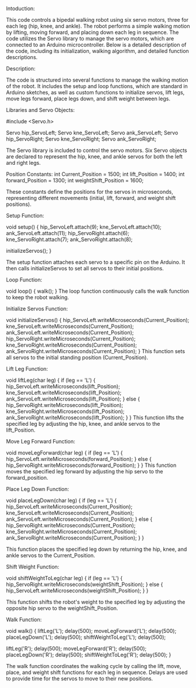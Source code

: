 Intoduction:

This code controls a bipedal walking robot using six servo motors, three for each leg (hip, knee, and ankle). The robot performs a simple walking motion by lifting, moving forward, and placing down each leg in sequence. The code utilizes the Servo library to manage the servo motors, which are connected to an Arduino microcontroller. Below is a detailed description of the code, including its initialization, walking algorithm, and detailed function descriptions.

Description:

The code is structured into several functions to manage the walking motion of the robot. It includes the setup and loop functions, which are standard in Arduino sketches, as well as custom functions to initialize servos, lift legs, move legs forward, place legs down, and shift weight between legs.

Libraries and Servo Objects:

#include <Servo.h>

Servo hip_ServoLeft; Servo kne_ServoLeft; Servo ank_ServoLeft; Servo hip_ServoRight; Servo kne_ServoRight; Servo ank_ServoRight;

The Servo library is included to control the servo motors. Six Servo objects are declared to represent the hip, knee, and ankle servos for both the left and right legs.

Position Constants: int Current_Position = 1500; int lift_Position = 1400; int forward_Position = 1300; int weightShift_Position = 1600;

These constants define the positions for the servos in microseconds, representing different movements (initial, lift, forward, and weight shift positions).

Setup Function:

void setup() { hip_ServoLeft.attach(9); kne_ServoLeft.attach(10); ank_ServoLeft.attach(11); hip_ServoRight.attach(6); kne_ServoRight.attach(7); ank_ServoRight.attach(8);

initializeServos(); }

The setup function attaches each servo to a specific pin on the Arduino. It then calls initializeServos to set all servos to their initial positions.

Loop Function:

void loop() { walk(); } The loop function continuously calls the walk function to keep the robot walking.

Initialize Servos Function:

void initializeServos() { hip_ServoLeft.writeMicroseconds(Current_Position); kne_ServoLeft.writeMicroseconds(Current_Position); ank_ServoLeft.writeMicroseconds(Current_Position); hip_ServoRight.writeMicroseconds(Current_Position); kne_ServoRight.writeMicroseconds(Current_Position); ank_ServoRight.writeMicroseconds(Current_Position); } This function sets all servos to the initial standing position (Current_Position).

Lift Leg Function:

void liftLeg(char leg) { if (leg == 'L') { hip_ServoLeft.writeMicroseconds(lift_Position); kne_ServoLeft.writeMicroseconds(lift_Position); ank_ServoLeft.writeMicroseconds(lift_Position); } else { hip_ServoRight.writeMicroseconds(lift_Position); kne_ServoRight.writeMicroseconds(lift_Position); ank_ServoRight.writeMicroseconds(lift_Position); } } This function lifts the specified leg by adjusting the hip, knee, and ankle servos to the lift_Position.

Move Leg Forward Function:

void moveLegForward(char leg) { if (leg == 'L') { hip_ServoLeft.writeMicroseconds(forward_Position); } else { hip_ServoRight.writeMicroseconds(forward_Position); } } This function moves the specified leg forward by adjusting the hip servo to the forward_position.

Place Leg Down Function:

void placeLegDown(char leg) { if (leg == 'L') { hip_ServoLeft.writeMicroseconds(Current_Position); kne_ServoLeft.writeMicroseconds(Current_Position); ank_ServoLeft.writeMicroseconds(Current_Position); } else { hip_ServoRight.writeMicroseconds(Current_Position); kne_ServoRight.writeMicroseconds(Current_Position); ank_ServoRight.writeMicroseconds(Current_Position); } }

This function places the specified leg down by returning the hip, knee, and ankle servos to the Current_Position.

Shift Weight Function:

void shiftWeightToLeg(char leg) { if (leg == 'L') { hip_ServoRight.writeMicroseconds(weightShift_Position); } else { hip_ServoLeft.writeMicroseconds(weightShift_Position); } }

This function shifts the robot's weight to the specified leg by adjusting the opposite hip servo to the weightShift_Position.

Walk Function:

void walk() { liftLeg('L'); delay(500); moveLegForward('L'); delay(500); placeLegDown('L'); delay(500); shiftWeightToLeg('L'); delay(500);

liftLeg('R'); delay(500); moveLegForward('R'); delay(500); placeLegDown('R'); delay(500); shiftWeightToLeg('R'); delay(500); }

The walk function coordinates the walking cycle by calling the lift, move, place, and weight shift functions for each leg in sequence. Delays are used to provide time for the servos to move to their new positions.
